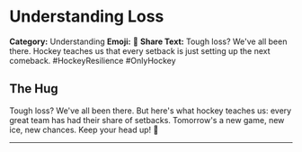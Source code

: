 # Understanding Loss

**Category:** Understanding
**Emoji:** 🤝
**Share Text:** Tough loss? We've all been there. Hockey teaches us that every setback is just setting up the next comeback. #HockeyResilience #OnlyHockey

## The Hug

Tough loss? We've all been there. But here's what hockey teaches us: every great team has had their share of setbacks. Tomorrow's a new game, new ice, new chances. Keep your head up! 🏒

---
